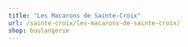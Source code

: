 ```yaml
---
title: "Les Macarons de Sainte-Croix"
url: /sainte-croix/les-macarons-de-sainte-croix/
shop: boulangerie
---
```

